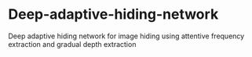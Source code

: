 # Deep-adaptive-hiding-network
Deep adaptive hiding network for image hiding using attentive frequency extraction and gradual depth extraction
